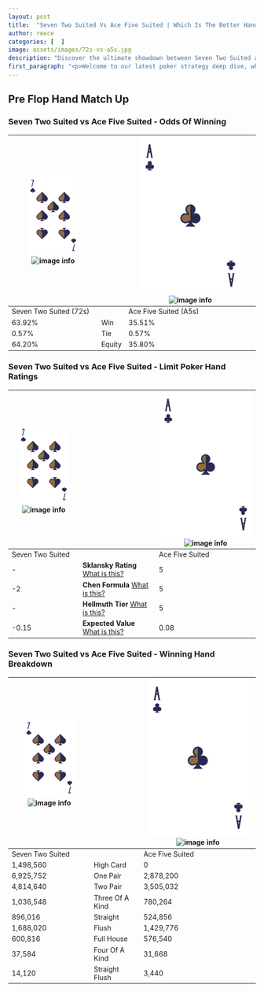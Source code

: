 ```yaml
---
layout: post
title:  "Seven Two Suited Vs Ace Five Suited | Which Is The Better Hand In Poker? A Complete Guide"
author: reece
categories: [  ]
image: assets/images/72s-vs-a5s.jpg
description: "Discover the ultimate showdown between Seven Two Suited and Ace Five Suited in poker! Uncover the odds, strategies, and scenarios where one hand triumphs over the other. Get ready to up your poker game with this thrilling analysis."
first_paragraph: "<p>Welcome to our latest poker strategy deep dive, where we're pitting two distinct hands against each other in a high-stakes showdown: Seven Two Suited vs Ace Five Suited.</p><p>In the dynamic world of poker, every decision counts, and knowing which hand holds the upper hand is key to your success at the table.</p><p>In this article, we'll dissect these two hands, explore the scenarios where one dominates the other, and equip you with the knowledge to make strategic choices that can tip the odds in your favor.</p><p>Get ready to unravel the intriguing dynamics of these poker hands and elevate your game to new heights.</p>"
---
```




[comment]: # (sp0)

## Pre Flop Hand Match Up

<div class="table hand-ratings" markdown="1"> 



### Seven Two Suited vs Ace Five Suited - Odds Of Winning


    
| ![image info](assets/images/hand1/7.png) ![image info](assets/images/hand1/2s.png) |  | ![image info](assets/images/hand2/A.png) ![image info](assets/images/hand2/5s.png) |
| -------- | -------- | -------- |
| Seven Two Suited (72s) |  | Ace Five Suited (A5s) |
| 63.92% | Win | 35.51% |
| 0.57% | Tie | 0.57% |
| 64.20% | Equity | 35.80% |




[comment]: # (sp1)



### Seven Two Suited vs Ace Five Suited - Limit Poker Hand Ratings


    
| ![image info](assets/images/hand1/7.png) ![image info](assets/images/hand1/2s.png) |  | ![image info](assets/images/hand2/A.png) ![image info](assets/images/hand2/5s.png) |
| -------- | -------- | -------- |
| Seven Two Suited |  | Ace Five Suited |
| - | **Sklansky Rating** [What is this?](/sklansky-rating-explained) | 5 |
| -2 | **Chen Formula** [What is this?](/chen-formula-explained) | 5 |
| - | **Hellmuth Tier** [What is this?](/Hellmuth-tier-explained) | 5 |
| -0.15 | **Expected Value** [What is this?](/expected-value-explained) | 0.08 |




[comment]: # (sp2)



### Seven Two Suited vs Ace Five Suited - Winning Hand Breakdown


    
| ![image info](assets/images/hand1/7.png) ![image info](assets/images/hand1/2s.png) |  | ![image info](assets/images/hand2/A.png) ![image info](assets/images/hand2/5s.png) |
| -------- | -------- | -------- |
| Seven Two Suited |  | Ace Five Suited |
| 1,498,560 | High Card | 0 |
| 6,925,752 | One Pair | 2,878,200 |
| 4,814,640 | Two Pair | 3,505,032 |
| 1,036,548 | Three Of A Kind | 780,264 |
| 896,016 | Straight | 524,856 |
| 1,688,020 | Flush | 1,429,776 |
| 600,816 | Full House | 576,540 |
| 37,584 | Four Of A Kind | 31,668 |
| 14,120 | Straight Flush | 3,440 |




[comment]: # (sp3)



</div>

[comment]: # (sp4)



[comment]: # (sp5)

